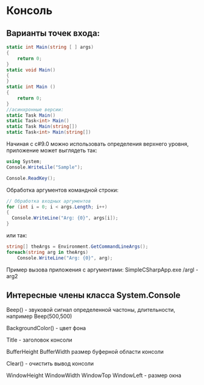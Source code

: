 # Консоль

## Варианты точек входа:

```csharp
static int Main(string [ ] args)
{
    return 0;
}
static void Main()
{
}
static int Main ()
{
    return 0;
}
//асинхронные версии:
static Task Main()
static Task<int> Main()
static Task Main(string[])
static Task<int> Main(string[])
```

Начиная с c#9.0 можно использовать определения верхнего уровня, приложение может выглядеть так:

```csharp
using System;
Console.WriteLile("Sample");

Console.ReadKey();
```

Обработка аргументов командной строки:

```csharp
// Обработка входных аргументов
for (int i = 0; i < args.Length; i++)
{
  Console.WriteLine("Arg: {0}", args[i]);
}
```

или так:

```csharp
string[] theArgs = Environment.GetCommandLineArgs();
foreach(string arg in theArgs)
    Console.WriteLine("Arg: {0}", arg);
```

Пример вызова приложения с аргументами: SimpleCSharpApp.ехе /argl -arg2



## Интересные члены класса System.Console

Beep() - звуковой сигнал определенной частоны, длительности, например Beep(500,500)

BackgroundColor() - цвет фона

Title - заголовок консоли

BufferHeight BufferWidth размер буферной области консоли

Clear() - очистить вывод консоли

WindowHeight WindowWidth WindowTop WindowLeft - размер окна